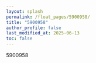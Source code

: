 ```yaml
---
layout: splash
permalink: /float_pages/5900958/
title: "5900958"
author_profile: false
last_modified_at: 2025-06-13
toc: false
---
```

 
5900958
